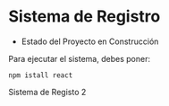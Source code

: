 <h1>Sistema de Registro</h1>

- Estado del Proyecto en Construcción

Para ejecutar el sistema, debes poner:

```npm istall react```

Sistema de Registo 2

